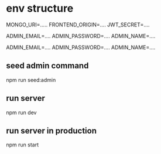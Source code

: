 # env structure

MONGO_URI=.....
FRONTEND_ORIGIN=....
JWT_SECRET=....

ADMIN_EMAIL=....
ADMIN_PASSWORD=....
ADMIN_NAME=....

ADMIN_EMAIL=....
ADMIN_PASSWORD=....
ADMIN_NAME=....

## seed admin command

npm run seed:admin

## run server

npm run dev

## run server in production

npm run start
